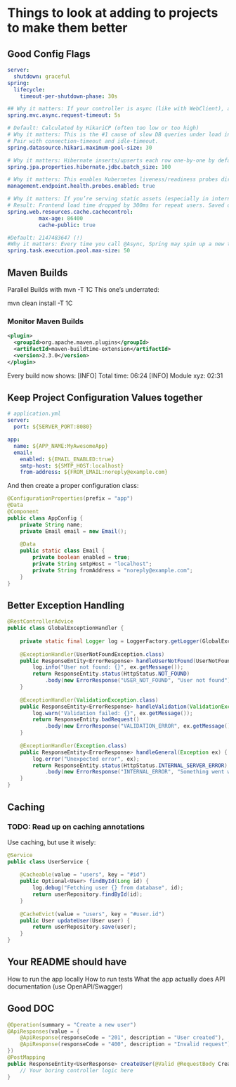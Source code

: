 # Things to look at adding to projects to make them better

## Good Config Flags

```YAML
server:
  shutdown: graceful
spring:
  lifecycle:
    timeout-per-shutdown-phase: 30s

## Why it matters: If your controller is async (like with WebClient), and you don’t set a timeout — it can hang forever.
spring.mvc.async.request-timeout: 5s

# Default: Calculated by HikariCP (often too low or too high)
# Why it matters: This is the #1 cause of slow DB queries under load in most Spring Boot apps.
# Pair with connection-timeout and idle-timeout.
spring.datasource.hikari.maximum-pool-size: 30

# Why it matters: Hibernate inserts/upserts each row one-by-one by default.
spring.jpa.properties.hibernate.jdbc.batch_size: 100

# Why it matters: This enables Kubernetes liveness/readiness probes directly through Spring Boot’s /actuator/health.
management.endpoint.health.probes.enabled: true

# Why it matters: If you’re serving static assets (especially in internal tools or dashboards), set caching headers:
# Result: Frontend load time dropped by 300ms for repeat users. Saved our CDN bill, too.
spring.web.resources.cache.cachecontrol:
          max-age: 86400
          cache-public: true

#Default: 2147483647 (!)
#Why it matters: Every time you call @Async, Spring may spin up a new thread — and there's no ceiling by default.
spring.task.execution.pool.max-size: 50
```

## Maven Builds

Parallel Builds with mvn -T 1C This one’s underrated:

mvn clean install -T 1C

### Monitor Maven Builds

```XML
<plugin>
  <groupId>org.apache.maven.plugins</groupId>
  <artifactId>maven-buildtime-extension</artifactId>
  <version>2.3.0</version>
</plugin>
```

Every build now shows:
[INFO] Total time: 06:24
[INFO] Module xyz: 02:31

## Keep Project Configuration Values together

```YAML
# application.yml
server:
  port: ${SERVER_PORT:8080}

app:
  name: ${APP_NAME:MyAwesomeApp}
  email:
    enabled: ${EMAIL_ENABLED:true}
    smtp-host: ${SMTP_HOST:localhost}
    from-address: ${FROM_EMAIL:noreply@example.com}
```

And then create a proper configuration class:

```JAVA
@ConfigurationProperties(prefix = "app")
@Data
@Component
public class AppConfig {
    private String name;
    private Email email = new Email();
    
    @Data
    public static class Email {
        private boolean enabled = true;
        private String smtpHost = "localhost";
        private String fromAddress = "noreply@example.com";
    }
}
```

## Better Exception Handling

```JAVA
@RestControllerAdvice
public class GlobalExceptionHandler {
    
    private static final Logger log = LoggerFactory.getLogger(GlobalExceptionHandler.class);
    
    @ExceptionHandler(UserNotFoundException.class)
    public ResponseEntity<ErrorResponse> handleUserNotFound(UserNotFoundException ex) {
        log.info("User not found: {}", ex.getMessage());
        return ResponseEntity.status(HttpStatus.NOT_FOUND)
            .body(new ErrorResponse("USER_NOT_FOUND", "User not found"));
    }
    
    @ExceptionHandler(ValidationException.class)
    public ResponseEntity<ErrorResponse> handleValidation(ValidationException ex) {
        log.warn("Validation failed: {}", ex.getMessage());
        return ResponseEntity.badRequest()
            .body(new ErrorResponse("VALIDATION_ERROR", ex.getMessage()));
    }
    
    @ExceptionHandler(Exception.class)
    public ResponseEntity<ErrorResponse> handleGeneral(Exception ex) {
        log.error("Unexpected error", ex);
        return ResponseEntity.status(HttpStatus.INTERNAL_SERVER_ERROR)
            .body(new ErrorResponse("INTERNAL_ERROR", "Something went wrong"));
    }
}
```

## Caching

### TODO: Read up on caching annotations

Use caching, but use it wisely:

```JAVA
@Service
public class UserService {
    
    @Cacheable(value = "users", key = "#id")
    public Optional<User> findById(Long id) {
        log.debug("Fetching user {} from database", id);
        return userRepository.findById(id);
    }
    
    @CacheEvict(value = "users", key = "#user.id")
    public User updateUser(User user) {
        return userRepository.save(user);
    }
}
```

## Your README should have

How to run the app locally
How to run tests
What the app actually does
API documentation (use OpenAPI/Swagger)

## Good DOC

```JAVA
@Operation(summary = "Create a new user")
@ApiResponses(value = {
    @ApiResponse(responseCode = "201", description = "User created"),
    @ApiResponse(responseCode = "400", description = "Invalid request")
})
@PostMapping
public ResponseEntity<UserResponse> createUser(@Valid @RequestBody CreateUserRequest request) {
    // Your boring controller logic here
}
```
